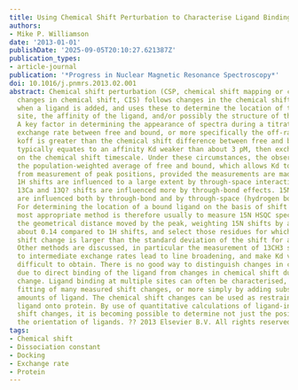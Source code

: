 ```yaml
---
title: Using Chemical Shift Perturbation to Characterise Ligand Binding
authors:
- Mike P. Williamson
date: '2013-01-01'
publishDate: '2025-09-05T20:10:27.621387Z'
publication_types:
- article-journal
publication: '*Progress in Nuclear Magnetic Resonance Spectroscopy*'
doi: 10.1016/j.pnmrs.2013.02.001
abstract: Chemical shift perturbation (CSP, chemical shift mapping or complexation-induced
  changes in chemical shift, CIS) follows changes in the chemical shifts of a protein
  when a ligand is added, and uses these to determine the location of the binding
  site, the affinity of the ligand, and/or possibly the structure of the complex.
  A key factor in determining the appearance of spectra during a titration is the
  exchange rate between free and bound, or more specifically the off-rate koff. When
  koff is greater than the chemical shift difference between free and bound, which
  typically equates to an affinity Kd weaker than about 3 pM, then exchange is fast
  on the chemical shift timescale. Under these circumstances, the observed shift is
  the population-weighted average of free and bound, which allows Kd to be determined
  from measurement of peak positions, provided the measurements are made appropriately.
  1H shifts are influenced to a large extent by through-space interactions, whereas
  13Ca and 13Q? shifts are influenced more by through-bond effects. 15N and 13C shifts
  are influenced both by through-bond and by through-space (hydrogen bonding) interactions.
  For determining the location of a bound ligand on the basis of shift change, the
  most appropriate method is therefore usually to measure 15N HSQC spectra, calculate
  the geometrical distance moved by the peak, weighting 15N shifts by a factor of
  about 0.14 compared to 1H shifts, and select those residues for which the weighted
  shift change is larger than the standard deviation of the shift for all residues.
  Other methods are discussed, in particular the measurement of 13CH3 signals. Slow
  to intermediate exchange rates lead to line broadening, and make Kd values very
  difficult to obtain. There is no good way to distinguish changes in chemical shift
  due to direct binding of the ligand from changes in chemical shift due to allosteric
  change. Ligand binding at multiple sites can often be characterised, by simultaneous
  fitting of many measured shift changes, or more simply by adding substo- ichiometric
  amounts of ligand. The chemical shift changes can be used as restraints for docking
  ligand onto protein. By use of quantitative calculations of ligand-induced chemical
  shift changes, it is becoming possible to determine not just the position but also
  the orientation of ligands. ?? 2013 Elsevier B.V. All rights reserved.
tags:
- Chemical shift
- Dissociation constant
- Docking
- Exchange rate
- Protein
---
```

